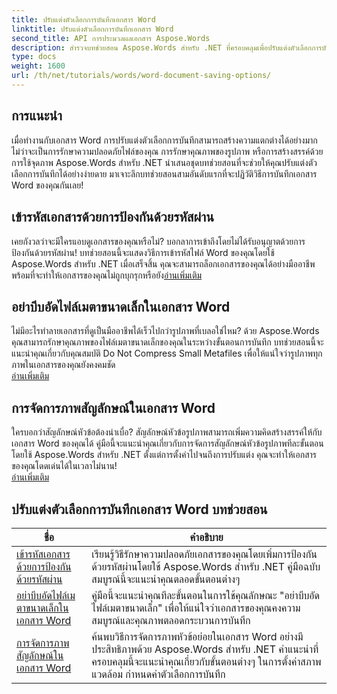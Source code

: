 ```yaml
---
title: ปรับแต่งตัวเลือกการบันทึกเอกสาร Word
linktitle: ปรับแต่งตัวเลือกการบันทึกเอกสาร Word
second_title: API การประมวลผลเอกสาร Aspose.Words
description: สำรวจบทช่วยสอน Aspose.Words สำหรับ .NET ที่ครอบคลุมเพื่อปรับแต่งตัวเลือกการบันทึกเอกสาร Word รวมถึงการป้องกันด้วยรหัสผ่าน การรักษาคุณภาพของรูปภาพ และการจัดการหัวข้อย่อยของภาพ
type: docs
weight: 1600
url: /th/net/tutorials/words/word-document-saving-options/
---
```

## การแนะนำ

เมื่อทำงานกับเอกสาร Word การปรับแต่งตัวเลือกการบันทึกสามารถสร้างความแตกต่างได้อย่างมาก ไม่ว่าจะเป็นการรักษาความปลอดภัยไฟล์ของคุณ การรักษาคุณภาพของรูปภาพ หรือการสร้างสรรค์ด้วยการใช้จุดภาพ Aspose.Words สำหรับ .NET นำเสนอชุดบทช่วยสอนที่จะช่วยให้คุณปรับแต่งตัวเลือกการบันทึกได้อย่างง่ายดาย มาเจาะลึกบทช่วยสอนสามอันดับแรกที่จะปฏิวัติวิธีการบันทึกเอกสาร Word ของคุณกันเลย!  

## เข้ารหัสเอกสารด้วยการป้องกันด้วยรหัสผ่าน  
เคยกังวลว่าจะมีใครแอบดูเอกสารของคุณหรือไม่? บอกลาการเข้าถึงโดยไม่ได้รับอนุญาตด้วยการป้องกันด้วยรหัสผ่าน! บทช่วยสอนนี้จะแสดงวิธีการเข้ารหัสไฟล์ Word ของคุณโดยใช้ Aspose.Words สำหรับ .NET เมื่อเสร็จสิ้น คุณจะสามารถล็อกเอกสารของคุณได้อย่างมืออาชีพ พร้อมที่จะทำให้เอกสารของคุณไม่ถูกบุกรุกหรือยัง[อ่านเพิ่มเติม](./encrypt-document-with-password-protect/)  

## อย่าบีบอัดไฟล์เมตาขนาดเล็กในเอกสาร Word  
ไม่มีอะไรทำลายเอกสารที่ดูเป็นมืออาชีพได้เร็วไปกว่ารูปภาพที่เบลอใช่ไหม? ด้วย Aspose.Words คุณสามารถรักษาคุณภาพของไฟล์เมตาขนาดเล็กของคุณในระหว่างขั้นตอนการบันทึก บทช่วยสอนนี้จะแนะนำคุณเกี่ยวกับคุณสมบัติ Do Not Compress Small Metafiles เพื่อให้แน่ใจว่ารูปภาพทุกภาพในเอกสารของคุณยังคงคมชัด  
[อ่านเพิ่มเติม](./do-not-compress-small-metafiles-word-documents/)  

## การจัดการภาพสัญลักษณ์ในเอกสาร Word  
ใครบอกว่าสัญลักษณ์หัวข้อต้องน่าเบื่อ? สัญลักษณ์หัวข้อรูปภาพสามารถเพิ่มความคิดสร้างสรรค์ให้กับเอกสาร Word ของคุณได้ คู่มือนี้จะแนะนำคุณเกี่ยวกับการจัดการสัญลักษณ์หัวข้อรูปภาพทีละขั้นตอนโดยใช้ Aspose.Words สำหรับ .NET ตั้งแต่การตั้งค่าไปจนถึงการปรับแต่ง คุณจะทำให้เอกสารของคุณโดดเด่นได้ในเวลาไม่นาน!  
[อ่านเพิ่มเติม](./manage-picture-bullet/)  

 ## ปรับแต่งตัวเลือกการบันทึกเอกสาร Word บทช่วยสอน
| ชื่อ | คำอธิบาย |
| --- | --- |
| [เข้ารหัสเอกสารด้วยการป้องกันด้วยรหัสผ่าน](./encrypt-document-with-password-protect/) | เรียนรู้วิธีรักษาความปลอดภัยเอกสารของคุณโดยเพิ่มการป้องกันด้วยรหัสผ่านโดยใช้ Aspose.Words สำหรับ .NET คู่มือฉบับสมบูรณ์นี้จะแนะนำคุณตลอดขั้นตอนต่างๆ |
| [อย่าบีบอัดไฟล์เมตาขนาดเล็กในเอกสาร Word](./do-not-compress-small-metafiles-word-documents/) | คู่มือนี้จะแนะนำคุณทีละขั้นตอนในการใช้คุณลักษณะ "อย่าบีบอัดไฟล์เมตาขนาดเล็ก" เพื่อให้แน่ใจว่าเอกสารของคุณคงความสมบูรณ์และคุณภาพตลอดกระบวนการบันทึก |
| [การจัดการภาพสัญลักษณ์ในเอกสาร Word](./manage-picture-bullet/) | ค้นพบวิธีการจัดการภาพหัวข้อย่อยในเอกสาร Word อย่างมีประสิทธิภาพด้วย Aspose.Words สำหรับ .NET คำแนะนำที่ครอบคลุมนี้จะแนะนำคุณเกี่ยวกับขั้นตอนต่างๆ ในการตั้งค่าสภาพแวดล้อม กำหนดค่าตัวเลือกการบันทึก |
